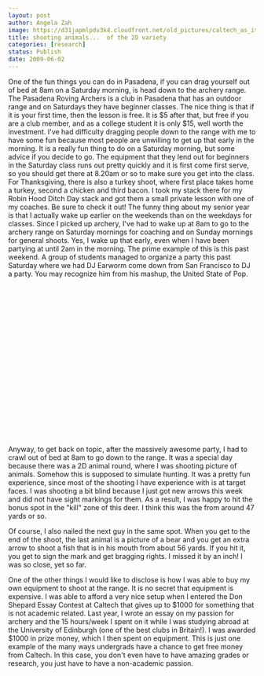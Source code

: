 ```yaml
---
layout: post
author: Angela Zah
image: https://d31japmlpdv3k4.cloudfront.net/old_pictures/caltech_as_it_happens/6a0105349b8251970b011570b7fe35970b.jpg
title: shooting animals...  of the 2D variety
categories: [research]
status: Publish
date: 2009-06-02
---
```



One of the fun things you can do in Pasadena, if you can drag yourself out of bed at 8am on a Saturday morning, is head down to the archery range. The Pasadena Roving Archers is a club in Pasadena that has an outdoor range and on Saturdays they have beginner classes. The nice thing is that if it is your first time, then the lesson is free. It is $5 after that, but free if you are a club member, and as a college student it is only $15, well worth the investment. I've had difficulty dragging people down to the range with me to have some fun because most people are unwilling to get up that early in the morning. It is a really fun thing to do on a Saturday morning, but some advice if you decide to go. The equipment that they lend out for beginners in the Saturday class runs out pretty quickly and it is first come first serve, so you should get there at 8.20am or so to make sure you get into the class. For Thanksgiving, there is also a turkey shoot, where first place takes home a turkey, second a chicken and third bacon. I took my stack there for my Robin Hood Ditch Day stack and got them a small private lesson with one of my coaches. Be sure to check it out!
The funny thing about my senior year is that I actually wake up earlier on the weekends than on the weekdays for classes. Since I picked up archery, I've had to wake up at 8am to go to the archery range on Saturday mornings for coaching and on Sunday mornings for general shoots. Yes, I wake up that early, even when I have been partying at until 2am in the morning. The prime example of this is this past weekend. A group of students managed to organize a party this past Saturday where we had DJ Earworm come down from San Francisco to DJ a party. You may recognize him from his mashup, the United State of Pop. 
<object height="340" width="560"><param name="movie" value="https://www.youtube.com/v/XLaZ-8IMtt0&amp;hl=en&amp;fs=1" /><param name="allowFullScreen" value="true" /><param name="allowscriptaccess" value="always" /><embed allowfullscreen="true" allowscriptaccess="always" height="340" src="https://www.youtube.com/v/XLaZ-8IMtt0&amp;hl=en&amp;fs=1" type="application/x-shockwave-flash" width="560" /></object>
Anyway, to get back on topic, after the massively awesome party, I had to crawl out of bed at 8am to go down to the range. It was a special day because there was a 2D animal round, where I was shooting picture of animals. Somehow this is supposed to simulate hunting. It was a pretty fun experience, since most of the shooting I have experience with is at target faces. I was shooting a bit blind because I just got new arrows this week and did not have sight markings for them. As a result, I was happy to hit the bonus spot in the "kill" zone of this deer. I think this was the from around 47 yards or so. 

Of course, I also nailed the next guy in the same spot. When you get to the end of the shoot, the last animal is a picture of a bear and you get an extra arrow to shoot a fish that is in his mouth from about 56 yards. If you hit it, you get to sign the mark and get bragging rights. I missed it by an inch! I was so close, yet so far.

One of the other things I would like to disclose is how I was able to buy my own equipment to shoot at the range. It is no secret that equipment is expensive. I was able to afford a very nice setup when I entered the Don Shepard Essay Contest at Caltech that gives up to $1000 for something that is not academic related. Last year, I wrote an essay on my passion for archery and the 15 hours/week I spent on it while I was studying abroad at the University of Edinburgh (one of the best clubs in Britain!). I was awarded $1000 in prize money, which I then spent on equipment. This is just one example of the many ways undergrads have a chance to get free money from Caltech. In this case, you don't even have to have amazing grades or research, you just have to have a non-academic passion. 
